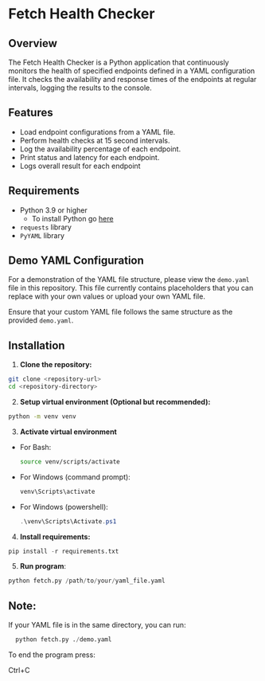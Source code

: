 # Fetch Health Checker

## Overview

The Fetch Health Checker is a Python application that continuously monitors the health of specified endpoints defined in a YAML configuration file. It checks the availability and response times of the endpoints at regular intervals, logging the results to the console.

## Features

- Load endpoint configurations from a YAML file.
- Perform health checks at 15 second intervals.
- Log the availability percentage of each endpoint.
- Print status and latency for each endpoint.
- Logs overall result for each endpoint

## Requirements

- Python 3.9 or higher
  - To install Python go [here](https://www.python.org/downloads/)
- `requests` library
- `PyYAML` library

## Demo YAML Configuration

For a demonstration of the YAML file structure, please view the `demo.yaml` file in this repository. This file currently contains placeholders that you can replace with your own values or upload your own YAML file.

Ensure that your custom YAML file follows the same structure as the provided `demo.yaml`.

## Installation

1. **Clone the repository:**

  ```bash
  git clone <repository-url>
  cd <repository-directory>
  ```
2. **Setup virtual environment (Optional but recommended):**
  ```bash
  python -m venv venv
  ```
3. **Activate virtual environment**
- For Bash:
  ```bash
  source venv/scripts/activate
  ```
- For Windows (command prompt):
  ```cmd
  venv\Scripts\activate
  ```
- For Windows (powershell):
  ```powershell
  .\venv\Scripts\Activate.ps1
  ```
4. **Install requirements:**
  ```python
  pip install -r requirements.txt
  ```
5. **Run program**:
  ```python
  python fetch.py /path/to/your/yaml_file.yaml
  ```

## Note:

If your YAML file is in the same directory, you can run:
   
  ```python
    python fetch.py ./demo.yaml
  ```

To end the program press:
    
  Ctrl+C